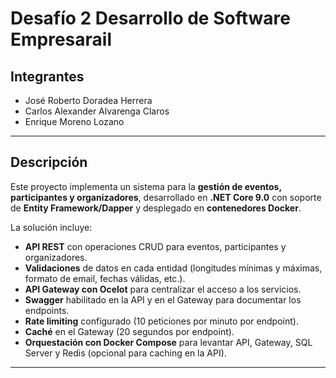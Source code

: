 # Desafío 2 Desarrollo de Software Empresarail

## Integrantes
- José Roberto Doradea Herrera  
- Carlos Alexander Alvarenga Claros  
- Enrique Moreno Lozano  

---

## Descripción
Este proyecto implementa un sistema para la **gestión de eventos, participantes y organizadores**, desarrollado en **.NET Core 9.0** con soporte de **Entity Framework/Dapper** y desplegado en **contenedores Docker**.  

La solución incluye:
- **API REST** con operaciones CRUD para eventos, participantes y organizadores.  
- **Validaciones** de datos en cada entidad (longitudes mínimas y máximas, formato de email, fechas válidas, etc.).  
- **API Gateway con Ocelot** para centralizar el acceso a los servicios.  
- **Swagger** habilitado en la API y en el Gateway para documentar los endpoints.  
- **Rate limiting** configurado (10 peticiones por minuto por endpoint).  
- **Caché** en el Gateway (20 segundos por endpoint).  
- **Orquestación con Docker Compose** para levantar API, Gateway, SQL Server y Redis (opcional para caching en la API).  

---


